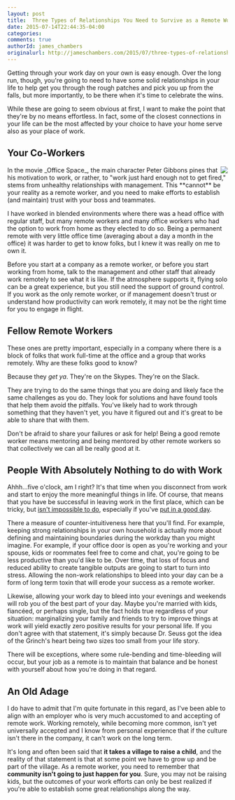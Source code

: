 ```yaml
---
layout: post
title:  Three Types of Relationships You Need to Survive as a Remote Worker
date: 2015-07-14T22:44:35-04:00
categories:
comments: true
authorId: james_chambers
originalurl: http://jameschambers.com/2015/07/three-types-of-relationships-you-need-to-survive-as-a-remote-worker/
---
```


Getting through your work day on your own is easy enough.  Over the long run, though,  you're going to need to have some solid relationships in your life to help get you through the rough patches and pick you up from the falls, but more importantly, to be there when it's time to celebrate the wins.

While these are going to seem obvious at first, I want to make the point that they're by no means effortless. In fact, some of the closest connections in your life can be the most affected by your choice to have your home serve also as your place of work.

## Your Co-Workers

<img src="http://jameschambers.com/wp-content/uploads/2015/07/office_relationships_thumb.jpg" style="float: right;" />
In the movie _Office Space_, the main character Peter Gibbons pines that his motivation to work, or rather, to "work just hard enough not to get fired," stems from unhealthy relationships with management. This **cannot** be your reality as a remote worker, and you need to make efforts to establish (and maintain) trust with your boss and teammates.

I have worked in blended environments where there was a head office with regular staff, but many remote workers and many office workers who had the option to work from home as they elected to do so. Being a permanent remote with very little office time (averaging about a day a month in the office) it was harder to get to know folks, but I knew it was really on me to own it.

Before you start at a company as a remote worker, or before you start working from home, talk to the management and other staff that already work remotely to see what it is like. If the atmosphere supports it, flying solo can be a great experience, but you still need the support of ground control. If you work as the only remote worker, or if management doesn't trust or understand how productivity can work remotely, it may not be the right time for you to engage in flight.

## Fellow Remote Workers

These ones are pretty important, especially in a company where there is a block of folks that work full-time at the office and a group that works remotely. Why are these folks good to know?

Because they _get ya_. They're on the Skypes. They're on the Slack.

They are trying to do the same things that you are doing and likely face the same challenges as you do. They look for solutions and have found tools that help them avoid the pitfalls. You've likely had to work through something that they haven't yet, you have it figured out and it's great to be able to share that with them.

Don't be afraid to share your failures or ask for help! Being a good remote worker means mentoring and being mentored by other remote workers so that collectively we can all be really good at it.

## People With Absolutely Nothing to do with Work

Ahhh…five o'clock, am I right? It's that time when you disconnect from work and start to enjoy the more meaningful things in life. Of course, that means that you have be successful in leaving work in the first place, which can be tricky, but [isn't impossible to do][2], especially if you've [put in a good day][3].

There a measure of counter-intuitiveness here that you'll find. For example, keeping strong relationships in your own household is actually more about defining and maintaining boundaries during the workday than you might imagine. For example, if your office door is open as you're working and your spouse, kids or roommates feel free to come and chat, you're going to be less productive than you'd like to be. Over time, that loss of focus and reduced ability to create tangible outputs are going to start to turn into stress. Allowing the non-work relationships to bleed into your day can be a form of long term toxin that will erode your success as a remote worker.

Likewise, allowing your work day to bleed into your evenings and weekends will rob you of the best part of your day. Maybe you're married with kids, fiancéed, or perhaps single, but the fact holds true regardless of your situation: marginalizing your family and friends to try to improve things at work will yield exactly zero positive results for your personal life. If you don't agree with that statement, it's simply because Dr. Seuss got the idea of the Grinch's heart being two sizes too small from your life story.

There will be exceptions, where some rule-bending and time-bleeding will occur, but your job as a remote is to maintain that balance and be honest with yourself about how you're doing in that regard.

## An Old Adage

I do have to admit that I'm quite fortunate in this regard, as I've been able to align with an employer who is very much accustomed to and accepting of remote work. Working remotely, while becoming more common, isn't yet universally accepted and I know from personal experience that if the culture isn't there in the company, it can't work on the long term.

It's long and often been said that **it takes a village to raise a child**, and the reality of that statement is that at some point we have to grow up and be part of the village. As a remote worker, you need to remember that **community isn't going to just happen for you**. Sure, you may not be raising kids, but the outcomes of your work efforts can only be best realized if you're able to establish some great relationships along the way.

[2]: http://jameschambers.com/2015/03/working-from-home-and-walking-to-work-surviving-remote-work/
[3]: http://jameschambers.com/2015/03/wake-up-and-get-st-done-a-practice-of-awesome/
  